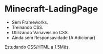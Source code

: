 # Minecraft-LadingPage

* Sem Frameworks.
* Treinando CSS.
* Utilizando Variaveis no CSS.
* Ainda sem Responsavidade (A Adicionar)

Estudando CSS/HTML a 1.5Mês.
